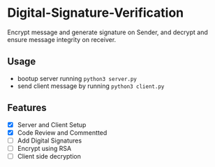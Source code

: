 # Digital-Signature-Verification

Encrypt message and generate signature on Sender, and decrypt and ensure message integrity on receiver.

## Usage

- bootup server running `python3 server.py`
- send client message by running `python3 client.py`

## Features

- [X] Server and Client Setup  
- [X] Code Review and Commentted  
- [ ] Add Digital Signatures  
- [ ] Encrypt using RSA  
- [ ] Client side decryption  
